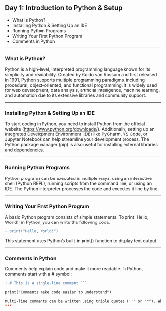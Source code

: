 ## Day 1: Introduction to Python & Setup
- What is Python?
- Installing Python & Setting Up an IDE
- Running Python Programs
- Writing Your First Python Program
- Comments in Python
---
### What is Python?
Python is a high-level, interpreted programming language known for its simplicity and readability. Created by Guido van Rossum and first released in 1991, Python supports multiple programming paradigms, including procedural, object-oriented, and functional programming. It is widely used for web development, data analysis, artificial intelligence, machine learning, and automation due to its extensive libraries and community support.
***
### Installing Python & Setting Up an IDE
To start coding in Python, you need to install Python from the official website (https://www.python.org/downloads/). Additionally, setting up an Integrated Development Environment (IDE) like PyCharm, VS Code, or Jupyter Notebook can help streamline your development process. The Python package manager (pip) is also useful for installing external libraries and dependencies.
***
### Running Python Programs
Python programs can be executed in multiple ways: using an interactive shell (Python REPL), running scripts from the command line, or using an IDE. The Python interpreter processes the code and executes it line by line.
***
### Writing Your First Python Program
A basic Python program consists of simple statements. To print 'Hello, World!' in Python, you can write the following code:

```diff
- print("Hello, World!")
```
This statement uses Python’s built-in print() function to display text output.
***
### Comments in Python
Comments help explain code and make it more readable. In Python, comments start with a # symbol:

```diff
! # This is a single-line comment ```

print("Comments make code easier to understand")

Multi-line comments can be written using triple quotes (''' or """). While Python ignores comments during execution, they are essential for documentation and collaboration.
***
